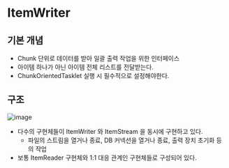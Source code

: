 # ItemWriter

## 기본 개념

- Chunk 단위로 데이터를 받아 일괄 출력 작업을 위한 인터페이스
- 아이템 하나가 아닌 아이템 전체 리스트를 전달받는다.
- ChunkOrientedTasklet 실행 시 필수적으로 설정해야한다.

## 구조

![image](https://github.com/honeyosori/spring-batch/assets/53935439/deb9dbf8-4c33-45bd-bab6-89284b7f9d6c)

- 다수의 구현체들이 ItemWriter 와 ItemStream 을 동시에 구현하고 있다.
  - 파일의 스트림을 열거나 종료, DB 커넥션을 열거나 종료, 출력 장치 초기화 등의 작업
- 보통 ItemReader 구현체와 1:1 대응 관계인 구현체들로 구성되어 있다.


